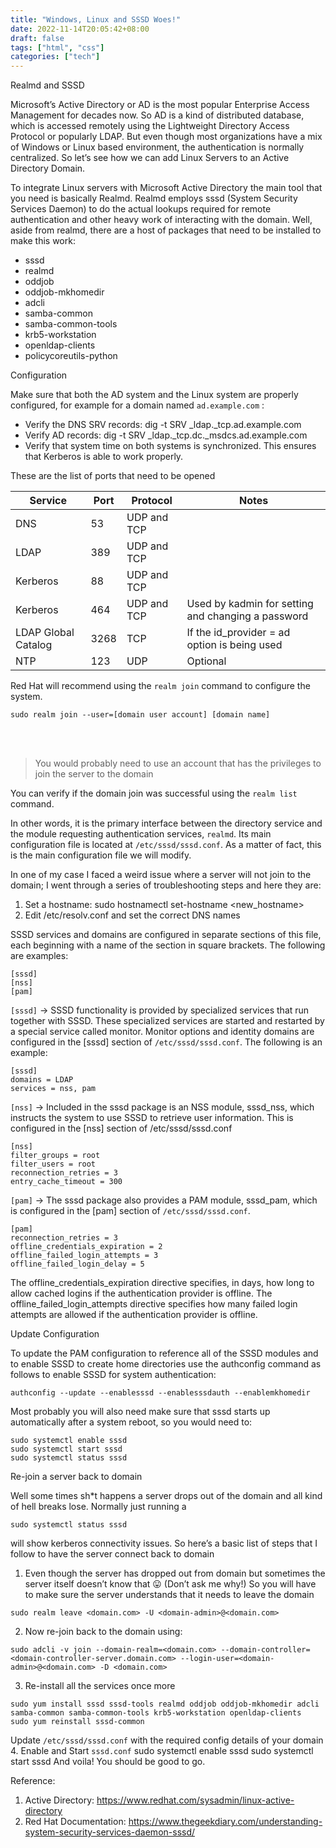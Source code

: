 ```yaml
---
title: "Windows, Linux and SSSD Woes!"
date: 2022-11-14T20:05:42+08:00
draft: false
tags: ["html", "css"]
categories: ["tech"]
---
```


Realmd and SSSD
 
Microsoft’s Active Directory or AD is the most popular Enterprise Access Management for decades now. So AD is a kind of distributed database, which is accessed remotely using the Lightweight Directory Access Protocol or popularly LDAP. 
But even though most organizations have a mix of Windows or Linux based environment, the authentication is normally centralized. So let’s see how we can add Linux Servers to an Active Directory Domain.
 
To integrate Linux servers with Microsoft Active Directory the main tool that you need is basically Realmd.
Realmd employs sssd (System Security Services Daemon) to do the actual lookups required for remote authentication and other heavy work of interacting with the domain.
Well, aside from realmd, there are a host of packages that need to be installed to make this work:
 
- sssd 
- realmd 
- oddjob 
- oddjob-mkhomedir 
- adcli 
- samba-common 
- samba-common-tools 
- krb5-workstation 
- openldap-clients 
- policycoreutils-python
 
Configuration
 
Make sure that both the AD system and the Linux system are properly configured, for example for a domain named `ad.example.com` :

- Verify the DNS SRV records: dig -t SRV _ldap._tcp.ad.example.com
- Verify AD records: dig -t SRV _ldap._tcp.dc._msdcs.ad.example.com
- Verify that system time on both systems is synchronized. This ensures that Kerberos is able to work properly.

These are the list of ports that need to be opened

| Service | Port | Protocol | Notes |
|---------|---------|---------|---------|
|DNS |53 |UDP and TCP| |
|LDAP|389|UDP and TCP|
|Kerberos | 88 | UDP and TCP|
|Kerberos | 464 | UDP and TCP| Used by kadmin for setting and changing a password |
| LDAP Global Catalog | 3268 |TCP |If the id_provider = ad option is being used |
| NTP | 123 | UDP |Optional|
 
Red Hat will recommend using the `realm join` command to configure the system.

```
sudo realm join --user=[domain user account] [domain name]
```
<br>
<br>

> You would probably need to use an account that has the privileges to join the server to the domain 
 
You can verify if the domain join was successful using the `realm list` command.
 
In other words, it is the primary interface between the directory service and the module requesting authentication services, `realmd`. Its main configuration file is located at `/etc/sssd/sssd.conf`. As a matter of fact, this is the main configuration file we will modify.
 

In one of my case I faced a weird issue where a server will not join to the domain; I went through a series of troubleshooting steps and here they are:
1. Set a hostname: sudo hostnamectl set-hostname <new_hostname>
2. Edit /etc/resolv.conf and set the correct DNS names
 
SSSD services and domains are configured in separate sections of this file, each beginning with a name of the section in square brackets. The following are examples:
```
[sssd]
[nss]
[pam] 
```

`[sssd]` → SSSD functionality is provided by specialized services that run together with SSSD. These specialized services are started and restarted by a special service called monitor. Monitor options and identity domains are configured in the [sssd] section of `/etc/sssd/sssd.conf`. The following is an example:
```
[sssd]
domains = LDAP
services = nss, pam
```

`[nss]` → Included in the sssd package is an NSS module, sssd_nss, which instructs the system to use SSSD to retrieve user information. This is configured in the [nss] section of /etc/sssd/sssd.conf
```
[nss]
filter_groups = root
filter_users = root
reconnection_retries = 3
entry_cache_timeout = 300
``` 

`[pam]` → The sssd package also provides a PAM module, sssd_pam, which is configured in the [pam] section of `/etc/sssd/sssd.conf`.
```
[pam]
reconnection_retries = 3
offline_credentials_expiration = 2
offline_failed_login_attempts = 3
offline_failed_login_delay = 5
```

The offline_credentials_expiration directive specifies, in days, how long to allow cached logins if the authentication provider is offline. The offline_failed_login_attempts directive specifies how many failed login attempts are allowed if the authentication provider is offline.
 
Update Configuration
 
To update the PAM configuration to reference all of the SSSD modules and to enable SSSD to create home directories use the authconfig command as follows to enable SSSD for system authentication:
```
authconfig --update --enablesssd --enablesssdauth --enablemkhomedir
```

Most probably you will also need make sure that sssd starts up automatically after a system reboot, so you would need to:
```
sudo systemctl enable sssd
sudo systemctl start sssd
sudo systemctl status sssd
```

Re-join a server back to domain
 
Well some times sh*t happens a server drops out of the domain and all kind of hell breaks lose. Normally just running a 
```
sudo systemctl status sssd
```
will show kerberos connectivity issues. So here’s a basic list of steps that I follow to have the server connect back to domain
 
1. Even though the server has dropped out from domain but sometimes the server itself doesn’t know that 😛 (Don’t ask me why!) So you will have to make sure the server understands that it needs to leave the domain
```
sudo realm leave <domain.com> -U <domain-admin>@<domain.com>
```
2. Now re-join back to the domain using:
```
sudo adcli -v join --domain-realm=<domain.com> --domain-controller=<domain-controller-server.domain.com> --login-user=<domain-admin>@<domain.com> -D <domain.com>
```
3. Re-install all the services once more
```
sudo yum install sssd sssd-tools realmd oddjob oddjob-mkhomedir adcli samba-common samba-common-tools krb5-workstation openldap-clients
sudo yum reinstall sssd-common
```
Update `/etc/sssd/sssd.conf` with the required config details of your domain
4. Enable and Start `sssd.conf`
sudo systemctl enable sssd
sudo systemctl start sssd
And voila! You should be good to go.
 
Reference:
1. Active Directory: https://www.redhat.com/sysadmin/linux-active-directory
2. Red Hat Documentation: https://www.thegeekdiary.com/understanding-system-security-services-daemon-sssd/
   


